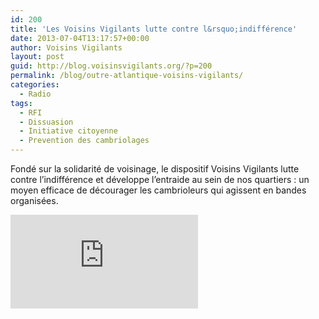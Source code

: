 ```yaml
---
id: 200
title: 'Les Voisins Vigilants lutte contre l&rsquo;indifférence'
date: 2013-07-04T13:17:57+00:00
author: Voisins Vigilants
layout: post
guid: http://blog.voisinsvigilants.org/?p=200
permalink: /blog/outre-atlantique-voisins-vigilants/
categories:
  - Radio
tags:
  - RFI
  - Dissuasion
  - Initiative citoyenne
  - Prevention des cambriolages
---
```

Fondé sur la solidarité de voisinage, le dispositif Voisins Vigilants lutte contre l&rsquo;indifférence et développe l&rsquo;entraide au sein de nos quartiers : un moyen efficace de décourager les cambrioleurs qui agissent en bandes organisées.

<div class="videocontent">
<iframe class="iframe-video" src="https://www.youtube.com/embed/kB96dQjGlEc" frameborder="0" allow="accelerometer; autoplay; encrypted-media; gyroscope; picture-in-picture" allowfullscreen></iframe>
</div>
